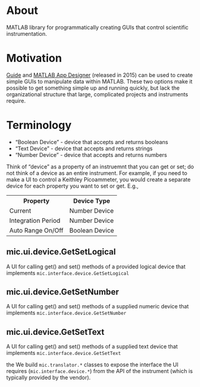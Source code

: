 # About

MATLAB library for programmatically creating GUIs that control scientific instrumentation.  

# Motivation

[Guide](https://www.mathworks.com/discovery/matlab-gui.html) and [MATLAB App Designer](https://www.mathworks.com/products/matlab/app-designer.html) (released in 2015) can be used to create simple GUIs to manipulate data within MATLAB.  These two options make it possible to get something simple up and running quickly, but lack the organizational structure that large, complicated projects and instruments require. 

# Terminology

* “Boolean Device” - device that accepts and returns booleans
* “Text Device” - device that accepts and returns strings
* “Number Device” - device that accepts and returns numbers

Think of “device” as a property of an instruemnt that you can get or set; do not think of a device as an entire instrument.  For example, if you need to make a UI to control a Keithley Picoammeter, you would create a separate device for each property you want to set or get.  E.g., 

<table>
	<tr>
		<th>Property</th>
		<th>Device Type</th>
	</tr>
	<tr>
		<td>Current</td>
		<td>Number Device</td>
	</tr>
	<tr>
		<td>Integration Period</td>
		<td>Number Device</td>
	</tr>
	<tr>
		<td>Auto Range On/Off</td>
		<td>Boolean Device</td>
	</tr>
</table>

## mic.ui.device.GetSetLogical
A UI for calling get() and set() methods of a provided logical device that implements `mic.interface.device.GetSetLogical`

## mic.ui.device.GetSetNumber
A UI for calling get() and set() methods of a supplied numeric device that implements `mic.interface.device.GetSetNumber`

## mic.ui.device.GetSetText
A UI for calling get() and set() methods of a supplied text device that implements `mic.interface.device.GetSetText`


 the We build `mic.translator.*` classes to expose the interface the UI requires (`mic.interface.device.*`) from the  API of the instrument (which is typically provided by the vendor).  



